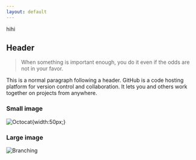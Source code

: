 ```yaml
---
layout: default
---
```


hihi

## Header

> When something is important enough, you do it even if the odds are not in your favor.
> 

This is a normal paragraph following a header. GitHub is a code hosting platform for version control and collaboration. It lets you and others work together on projects from anywhere.

### Small image

![Octocat](https://github.githubassets.com/images/icons/emoji/octocat.png){width:50px;}

### Large image

![Branching](https://guides.github.com/activities/hello-world/branching.png)


